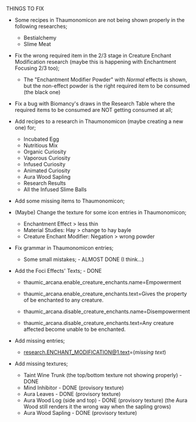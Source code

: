 THINGS TO FIX

* Some recipes in Thaumonomicon are not being shown properly in the following researches;
  - Bestialchemy
  - Slime Meat

* Fix the wrong required item in the 2/3 stage in Creature Enchant Modification research (maybe this is happening with Enchantment Focusing 2/3 too);
  - The "Enchantment Modifier Powder" with *Normal* effects is shown, but the non-effect powder is the right required item to be consumed (the black one)

* Fix a bug with Biomancy's draws in the Research Table where the required items to be consumed are NOT getting consumed at all;

* Add recipes to a research in Thaumonomicon (maybe creating a new one) for;
  - Incubated Egg
  - Nutritious Mix
  - Organic Curiosity
  - Vaporous Curiosity
  - Infused Curiosity
  - Animated Curiosity
  - Aura Wood Sapling
  - Research Results
  - All the Infused Slime Balls

* Add some missing items to Thaumonomicon;

* (Maybe) Change the texture for some icon entries in Thaumonomicon;
  - Enchantment Effect > less thin
  - Material Studies: Hay > change to hay bayle
  - Creature Enchant Modifier: Negation > wrong powder

* Fix grammar in Thaumonomicon entries;
  - Some small mistakes; - ALMOST DONE (I think...)

* Add the Foci Effects' Texts; - DONE
  - thaumic_arcana.enable_creature_enchants.name=Empowerment
  - thaumic_arcana.enable_creature_enchants.text=Gives the property of be enchanted to any creature.

  - thaumic_arcana.disable_creature_enchants.name=Disempowerment
  - thaumic_arcana.disable_creature_enchants.text=Any creature affected become unable to be enchanted.

* Add missing entries;
  - research.ENCHANT_MODIFICATION@1.text=(*missing text*)

* Add missing textures;
  - Taint Wine Trunk (the top/bottom texture not showing properly) - DONE
  - Mind Inhibitor - DONE (provisory texture)
  - Aura Leaves - DONE (provisory texture)
  - Aura Wood Log (side and top) - DONE (provisory texture) (the Aura Wood still renders it the wrong way when the sapling grows)
  - Aura Wood Sapling - DONE (provisory texture)
